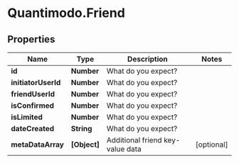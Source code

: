 # Quantimodo.Friend

## Properties
Name | Type | Description | Notes
------------ | ------------- | ------------- | -------------
**id** | **Number** | What do you expect? | 
**initiatorUserId** | **Number** | What do you expect? | 
**friendUserId** | **Number** | What do you expect? | 
**isConfirmed** | **Number** | What do you expect? | 
**isLimited** | **Number** | What do you expect? | 
**dateCreated** | **String** | What do you expect? | 
**metaDataArray** | **[Object]** | Additional friend key-value data | [optional] 


